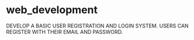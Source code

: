 # web_development
DEVELOP A BASIC USER REGISTRATION AND LOGIN SYSTEM. USERS CAN REGISTER WITH THEIR EMAIL AND PASSWORD.
